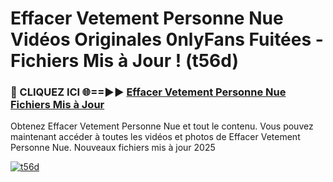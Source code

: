 # Effacer Vetement Personne Nue Vidéos Originales 0nlyFans Fuitées - Fichiers Mis à Jour ! (t56d)

<h3>🔴 CLIQUEZ ICI 🌐==►► <a href="https://tinyurl.com/2pmr4ezf" rel="nofollow">Effacer Vetement Personne Nue Fichiers Mis à Jour</a></h3>

Obtenez Effacer Vetement Personne Nue et tout le contenu. Vous pouvez maintenant accéder à toutes les vidéos et photos de Effacer Vetement Personne Nue. Nouveaux fichiers mis à jour 2025

[![t56d](https://i.imgur.com/6SNvagu.gif)](https://tinyurl.com/2pmr4ezf)
